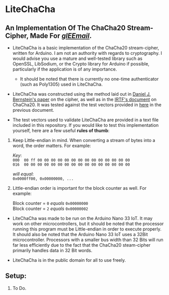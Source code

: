 # LiteChaCha

## An Implementation Of The ChaCha20 Stream-Cipher, Made For [***glEEmail***](https://github.com/Matt-and-Gib/gleemail).

* LiteChaCha is a basic implementation of the ChaCha20 stream-cipher, written for Arduino. I am not an authority with regards to cryptography. I would advise you use a mature and well-tested library such as OpenSSL, LibSodium, or the Crypto library for Arduino if possible, particularly if the application is of any importance.

  * It should be noted that there is currently no one-time authenticator (such as Poly1305) used in LiteChaCha.

* LiteChaCha was constructed using the method laid out in [Daniel J. Bernstein's paper](https://cr.yp.to/chacha/chacha-20080128.pdf) on the cipher, as well as in the [IRTF's document](https://tools.ietf.org/html/rfc8439) on ChaCha20. It was tested against the test vectors provided in [here](https://tools.ietf.org/html/rfc8439#appendix-A.1) in the previous document.

* The test vectors used to validate LiteChaCha are provided in a text file included in this repository. If you would like to test this implementation yourself, here are a few useful **rules of thumb**:

1. Keep Little-endian in mind. When converting a stream of bytes into a word, the order matters. For example:

   *Key*:  
   `000  00 ff 00 00 00 00 00 00 00 00 00 00 00 00 00 00`  
   `016  00 00 00 00 00 00 00 00 00 00 00 00 00 00 00 00`

   *will equal*:  
   `0x0000ff00, 0x00000000, ...`

2. Little-endian order is important for the block counter as well. For example:

   Block counter = `0` *equals* `0x00000000`  
   Block counter = `2` *equals* `0x00000002`

* LiteChaCha was made to be run on the Arduino Nano 33 IoT. It may work on other microcontrollers, but it should be noted that the processor running this program must be Little-endian in order to execute properly. It should also be noted that the Arduino Nano 33 IoT uses a 32Bit microcontroller. Processors with a smaller bus width than 32 Bits will run far less efficiently due to the fact that the ChaCha20 steam-cipher primarily handles data in 32 Bit words.

* LiteChaCha is in the public domain for all to use freely.

## Setup:

1. To Do.
